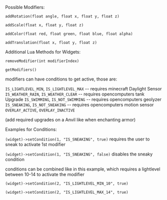 Possible Modifiers:

`addRotation(float angle, float x, float y, float z)`


`addScale(float x, float y, float z)`

`addColor(float red, float green, float blue, float alpha)`

`addTranslation(float x, float y, float z)`


Additional Lua Methods for Widgets:

`removeModifier(int modifierIndex)`

`getModifiers()`


modifiers can have conditions to get active, those are:

`IS_LIGHTLEVEL_MIN`, `IS_LIGHTLEVEL_MAX` -- requires minecraft Daylight Sensor
`IS_WEATHER_RAIN`, `IS_WEATHER_CLEAR`  -- requires opencomputers tank Upgrade
`IS_SWIMMING`, `IS_NOT_SWIMMING`  -- requires opencomputers geolyzer
`IS_SNEAKING`, `IS_NOT_SNEAKING`   -- requires opencomputers motion sensor
`OVERLAY_ACTIVE`, `OVERLAY_INACTIVE`

(add required upgrades on a Anvil like when enchanting armor)

Examples for Conditions:

`(widget)->setCondition(1, "IS_SNEAKING", true)` requires the user to sneak to activate 1st modifier

`(widget)->setCondition(1, "IS_SNEAKING", false)` disables the sneaky condition


conditions can be combined like in this example, which requires a lightlevel between 10-14 to activate the modifier

`(widget)->setCondition(2, "IS_LIGHTLEVEL_MIN_10", true)`

`(widget)->setCondition(2, "IS_LIGHTLEVEL_MAX_14", true)`